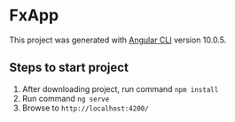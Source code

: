 # FxApp

This project was generated with [Angular CLI](https://github.com/angular/angular-cli) version 10.0.5.

## Steps to start project


1. After downloading project, run command `npm install`
2. Run command `ng serve`
3. Browse to `http://localhost:4200/`
